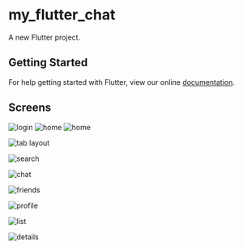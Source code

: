 # my_flutter_chat

A new Flutter project.

## Getting Started

For help getting started with Flutter, view our online
[documentation](https://flutter.io/).

## Screens

![login](https://c1.staticflickr.com/1/789/26301716437_65b347d9f6_n.jpg)     ![home](https://c1.staticflickr.com/1/882/41174627211_b6f8f0f301_n.jpg)    ![home](https://c1.staticflickr.com/1/810/41129896182_598c1916bd_n.jpg)


![tab layout](https://c1.staticflickr.com/1/796/39364021730_fef9260597_n.jpg)


![search](https://c1.staticflickr.com/1/891/41174628161_0bf7a5e686_n.jpg)


![chat](https://c1.staticflickr.com/1/811/41174628351_2c03b17b74_n.jpg)


![friends](https://c1.staticflickr.com/1/867/41174630331_974afa36ed_n.jpg)


![profile](https://c1.staticflickr.com/1/819/41174629681_2d89621a24_n.jpg)


![list](https://c1.staticflickr.com/1/864/39364021580_596d5a7665_n.jpg)


![details](https://c1.staticflickr.com/1/804/41174627881_e00229aa8b_n.jpg)
